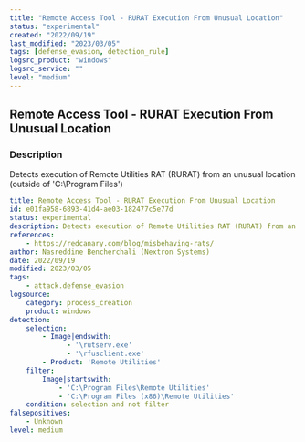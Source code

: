 ```yaml
---
title: "Remote Access Tool - RURAT Execution From Unusual Location"
status: "experimental"
created: "2022/09/19"
last_modified: "2023/03/05"
tags: [defense_evasion, detection_rule]
logsrc_product: "windows"
logsrc_service: ""
level: "medium"
---
```


## Remote Access Tool - RURAT Execution From Unusual Location

### Description

Detects execution of Remote Utilities RAT (RURAT) from an unusual location (outside of 'C:\Program Files')

```yml
title: Remote Access Tool - RURAT Execution From Unusual Location
id: e01fa958-6893-41d4-ae03-182477c5e77d
status: experimental
description: Detects execution of Remote Utilities RAT (RURAT) from an unusual location (outside of 'C:\Program Files')
references:
    - https://redcanary.com/blog/misbehaving-rats/
author: Nasreddine Bencherchali (Nextron Systems)
date: 2022/09/19
modified: 2023/03/05
tags:
    - attack.defense_evasion
logsource:
    category: process_creation
    product: windows
detection:
    selection:
        - Image|endswith:
              - '\rutserv.exe'
              - '\rfusclient.exe'
        - Product: 'Remote Utilities'
    filter:
        Image|startswith:
            - 'C:\Program Files\Remote Utilities'
            - 'C:\Program Files (x86)\Remote Utilities'
    condition: selection and not filter
falsepositives:
    - Unknown
level: medium

```
